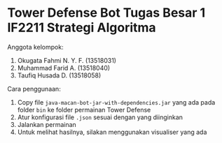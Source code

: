 # Tower Defense Bot Tugas Besar 1 IF2211 Strategi Algoritma
Anggota kelompok:
1. Okugata Fahmi N. Y. F. (13518031)
2. Muhammad Farid A. (13518040)
3. Taufiq Husada D. (13518058)

Cara penggunaan:
1. Copy file `java-macan-bot-jar-with-dependencies.jar` yang ada pada folder `bin` ke folder permainan Tower Defense
2. Atur konfigurasi file `.json` sesuai dengan yang diinginkan
3. Jalankan permainan
4. Untuk melihat hasilnya, silakan menggunakan visualiser yang ada
